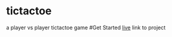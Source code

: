 # tictactoe
 a player vs player tictactoe game
#Get Started
 [ live](https://tic-tac-toe-kaushikkm17.netlify.app) link to project
